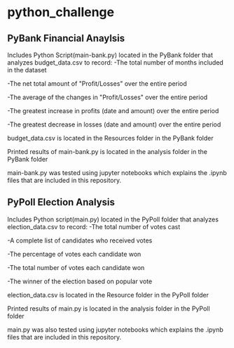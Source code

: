 # python_challenge

## PyBank Financial Anaylsis

Includes Python Script(main-bank.py) located in the PyBank folder that analyzes budget_data.csv to record:
  -The total number of months included in the dataset
  
  -The net total amount of "Profit/Losses" over the entire period
  
  -The average of the changes in "Profit/Losses" over the entire period
  
  -The greatest increase in profits (date and amount) over the entire period
  
  -The greatest decrease in losses (date and amount) over the entire period
  

budget_data.csv is located in the Resources folder in the PyBank folder

Printed results of main-bank.py is located in the analysis folder in the PyBank folder

main-bank.py was tested using jupyter notebooks which explains the .ipynb files that are included in this repository.


## PyPoll Election Analysis

Includes Python script(main.py) located in the PyPoll folder that analyzes election_data.csv to record:
  -The total number of votes cast
  
  -A complete list of candidates who received votes
  
  -The percentage of votes each candidate won
  
  -The total number of votes each candidate won
  
  -The winner of the election based on popular vote
  

election_data.csv is located in the Resource folder in the PyPoll folder

Printed results of main.py is located in the analysis folder in the PyPoll folder

main.py was also tested using jupyter notebooks which explains the .ipynb files that are included in this repository.
